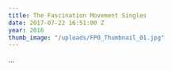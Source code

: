 ```yaml
---
title: The Fascination Movement Singles
date: 2017-07-22 16:51:00 Z
year: 2016
thumb_image: "/uploads/FPO_Thumbnail_01.jpg"
---
```


...